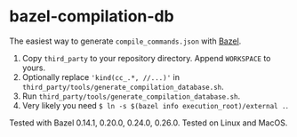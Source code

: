 # bazel-compilation-db

The easiest way to generate `compile_commands.json` with [Bazel](https://bazel.build).

1. Copy `third_party` to your repository directory. Append `WORKSPACE` to yours.
2. Optionally replace `'kind(cc_.*, //...)'` in `third_party/tools/generate_compilation_database.sh`.
3. Run `third_party/tools/generate_compilation_database.sh`.
4. Very likely you need `$ ln -s $(bazel info execution_root)/external .`.

Tested with Bazel 0.14.1, 0.20.0, 0.24.0, 0.26.0. Tested on Linux and MacOS.
